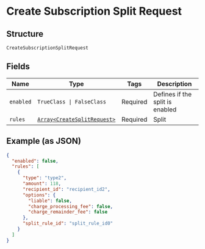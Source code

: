 
# Create Subscription Split Request

## Structure

`CreateSubscriptionSplitRequest`

## Fields

| Name | Type | Tags | Description |
|  --- | --- | --- | --- |
| `enabled` | `TrueClass \| FalseClass` | Required | Defines if the split is enabled |
| `rules` | [`Array<CreateSplitRequest>`](../../doc/models/create-split-request.md) | Required | Split |

## Example (as JSON)

```json
{
  "enabled": false,
  "rules": [
    {
      "type": "type2",
      "amount": 118,
      "recipient_id": "recipient_id2",
      "options": {
        "liable": false,
        "charge_processing_fee": false,
        "charge_remainder_fee": false
      },
      "split_rule_id": "split_rule_id0"
    }
  ]
}
```

